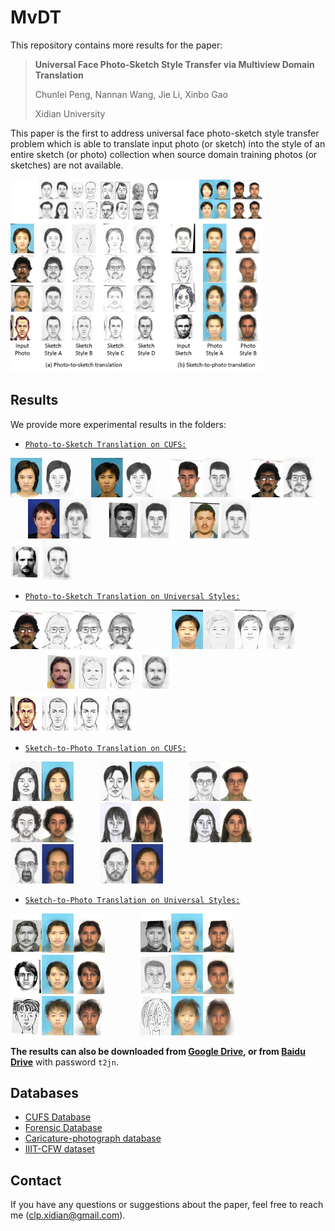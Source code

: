 # MvDT
This repository contains more results for the paper:

>**Universal Face Photo-Sketch Style Transfer via Multiview Domain Translation**
>
>Chunlei Peng, Nannan Wang, Jie Li, Xinbo Gao
>
>Xidian University

This paper is the first to address universal face photo-sketch style transfer problem which is able to translate input photo (or sketch) into the style of an entire sketch (or photo) collection when source domain
training photos (or sketches) are not available.

<img src="Figures/Figure1.jpg" width="80%">


## Results

We provide more experimental results in the folders:

- [`Photo-to-Sketch Translation on CUFS:`](Results/Photo-to-Sketch-CUFS/README.md)

<img src="Results/Photo-to-Sketch-CUFS/Results/10.jpg" width="20%">&emsp;&emsp;<img src="Results/Photo-to-Sketch-CUFS/Results/69.jpg" width="20%">&emsp;&emsp;<img src="Results/Photo-to-Sketch-CUFS/Results/83.jpg" width="20%">&emsp;&emsp;<img src="Results/Photo-to-Sketch-CUFS/Results/95.jpg" width="20%">&emsp;&emsp;<img src="Results/Photo-to-Sketch-CUFS/Results/194.jpg" width="20%">&emsp;&emsp;<img src="Results/Photo-to-Sketch-CUFS/Results/298.jpg" width="20%">&emsp;&emsp;<img src="Results/Photo-to-Sketch-CUFS/Results/270.jpg" width="20%">&emsp;&emsp;<img src="Results/Photo-to-Sketch-CUFS/Results/315.jpg" width="20%"> 


- [`Photo-to-Sketch Translation on Universal Styles:`](Results/Photo-to-Sketch-Universal/README.md)

<img src="Results/Photo-to-Sketch-Universal/Results/10.jpg" width="40%">&emsp;&emsp;&emsp;&emsp;<img src="Results/Photo-to-Sketch-Universal/Results/63.jpg" width="40%">&emsp;&emsp;&emsp;&emsp;<img src="Results/Photo-to-Sketch-Universal/Results/92.jpg" width="40%">&emsp;&emsp;&emsp;&emsp;<img src="Results/Photo-to-Sketch-Universal/Results/126.jpg" width="40%"> 

- [`Sketch-to-Photo Translation on CUFS:`](Results/Sketch-to-Photo-CUFS/README.md)

<img src="Results/Sketch-to-Photo-CUFS/Results/7.jpg" width="20%">&emsp;&emsp;&emsp;<img src="Results/Sketch-to-Photo-CUFS/Results/67.jpg" width="20%">&emsp;&emsp;&emsp;<img src="Results/Sketch-to-Photo-CUFS/Results/87.jpg" width="20%">&emsp;&emsp;&emsp;<img src="Results/Sketch-to-Photo-CUFS/Results/128.jpg" width="20%">&emsp;&emsp;&emsp;<img src="Results/Sketch-to-Photo-CUFS/Results/188.jpg" width="20%">&emsp;&emsp;&emsp;<img src="Results/Sketch-to-Photo-CUFS/Results/189.jpg" width="20%">&emsp;&emsp;&emsp;<img src="Results/Sketch-to-Photo-CUFS/Results/214.jpg" width="20%">&emsp;&emsp;&emsp;<img src="Results/Sketch-to-Photo-CUFS/Results/243.jpg" width="20%"> 

- [`Sketch-to-Photo Translation on Universal Styles:`](Results/Sketch-to-Photo-Universal/README.md)

<img src="Results/Sketch-to-Photo-Universal/Results/1.jpg" width="30%">&emsp;&emsp;&emsp;&emsp;<img src="Results/Sketch-to-Photo-Universal/Results/18.jpg" width="30%">&emsp;&emsp;&emsp;&emsp;<img src="Results/Sketch-to-Photo-Universal/Results/35.jpg" width="30%">&emsp;&emsp;&emsp;&emsp;<img src="Results/Sketch-to-Photo-Universal/Results/52.jpg" width="30%">&emsp;&emsp;&emsp;&emsp;<img src="Results/Sketch-to-Photo-Universal/Results/75.jpg" width="30%">&emsp;&emsp;&emsp;&emsp;<img src="Results/Sketch-to-Photo-Universal/Results/58.jpg" width="30%"> 

**The results can also be downloaded from [Google Drive](https://drive.google.com/open?id=1gChfqjFrdysLVDtyzRjm3RCOGhMNXLgS), or from [Baidu Drive](https://pan.baidu.com/s/13_NaT3a-UOOrb7SFv0W_XQ)** with password `t2jn`.



## Databases

- [CUFS Database](http://mmlab.ie.cuhk.edu.hk/archive/facesketch.html)
- [Forensic Database](http://dx.doi.org/10.1109/TPAMI.2016.2542816)
- [Caricature-photograph database](http://www.gag.itu.edu.tr/CPdatabase/)
- [IIIT-CFW dataset](https://cvit.iiit.ac.in/research/projects/cvit-projects/cartoonfaces)

## Contact

If you have any questions or suggestions about the paper, feel free to reach me (clp.xidian@gmail.com).









